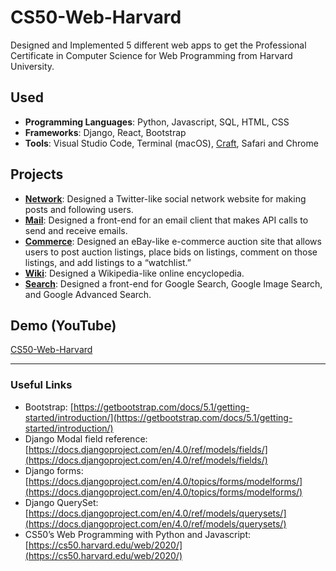 # CS50-Web-Harvard

Designed and Implemented 5 different web apps to get the Professional Certificate in Computer Science for Web Programming from Harvard University.

## Used

- **Programming Languages**: Python, Javascript, SQL, HTML, CSS
- **Frameworks**: Django, React, Bootstrap
- **Tools**: Visual Studio Code, Terminal (macOS), [Craft](http://craft.do/), Safari and Chrome

## Projects

- [**Network**](Network): Designed a Twitter-like social network website for making posts and following users.
- [**Mail**](Mail): Designed a front-end for an email client that makes API calls to send and receive emails.
- [**Commerce**](Commerce): Designed an eBay-like e-commerce auction site that allows users to post auction listings, place bids on listings, comment on those listings, and add listings to a “watchlist.”
- [**Wiki**](Wiki): Designed a Wikipedia-like online encyclopedia.
- [**Search**](Search): Designed a front-end for Google Search, Google Image Search, and Google Advanced Search.

## Demo (YouTube)

[CS50-Web-Harvard](https://www.youtube.com/playlist?list=PL1fdVNretnM4yQW2-IDoUUt5MMn6Dp_uF)

----

### Useful Links

- Bootstrap: [https://getbootstrap.com/docs/5.1/getting-started/introduction/](https://getbootstrap.com/docs/5.1/getting-started/introduction/)
- Django Modal field reference: [https://docs.djangoproject.com/en/4.0/ref/models/fields/](https://docs.djangoproject.com/en/4.0/ref/models/fields/)
- Django forms: [https://docs.djangoproject.com/en/4.0/topics/forms/modelforms/](https://docs.djangoproject.com/en/4.0/topics/forms/modelforms/)
- Django QuerySet: [https://docs.djangoproject.com/en/4.0/ref/models/querysets/](https://docs.djangoproject.com/en/4.0/ref/models/querysets/)
- CS50’s Web Programming with Python and Javascript: [https://cs50.harvard.edu/web/2020/](https://cs50.harvard.edu/web/2020/)

